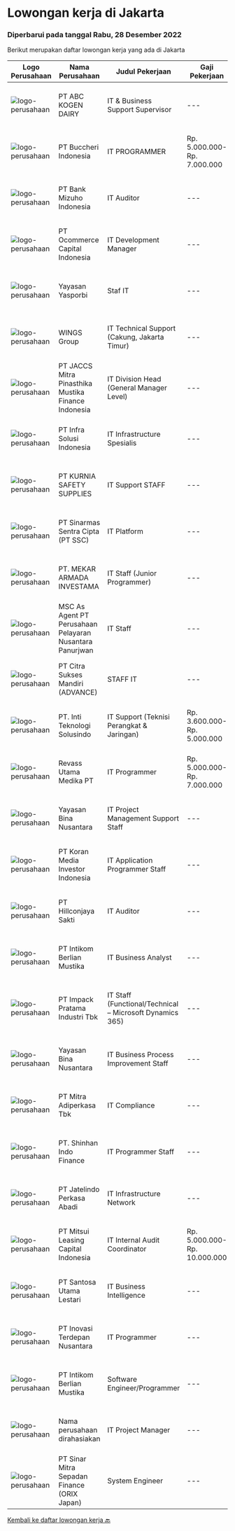 
  # Lowongan kerja di Jakarta

  ### Diperbarui pada tanggal Rabu, 28 Desember 2022

  Berikut merupakan daftar lowongan kerja yang ada di Jakarta

  |Logo Perusahaan | Nama Perusahaan | Judul Pekerjaan | Gaji Pekerjaan | Lokasi | Deskripsi | Tanggal diunggah | Pranala |
  | -------------- | --------------- | --------------- | --------- | --------- | -------------- | ------- | ----------- |
  |![logo-perusahaan](https://image-service-cdn.seek.com.au/13280fd28be50ddd198d37e00924b7f30cd07744/ee4dce1061f3f616224767ad58cb2fc751b8d2dc)|PT ABC KOGEN DAIRY|IT & Business Support Supervisor|---|Jakarta Raya|Job Description :•           Supervise the team of business support staff•           Work in partnership with other management team members to...|Selasa, 27 Desember 2022|https://www.jobstreet.co.id/id/job/it-business-support-supervisor-4157867?token=0~cecb0d81-e902-41d1-bb0b-7a84189bf2c3&sectionRank=1&jobId=jobstreet-id-job-4157867|
|![logo-perusahaan](https://image-service-cdn.seek.com.au/6f7215aa27eed805bb9c4be36d5c6da2846c0403/ee4dce1061f3f616224767ad58cb2fc751b8d2dc)|PT Buccheri Indonesia|IT PROGRAMMER|Rp. 5.000.000-Rp. 7.000.000|Jakarta Barat|Deskripsi Pekerjaan : Membuat dan mengembangkan system sesuai kebutuhan user dan perusahaan Membuat panduan dan pelatihan cara penggunaan system...|Selasa, 27 Desember 2022|https://www.jobstreet.co.id/id/job/it-programmer-4158247?token=0~cecb0d81-e902-41d1-bb0b-7a84189bf2c3&sectionRank=2&jobId=jobstreet-id-job-4158247|
|![logo-perusahaan](https://image-service-cdn.seek.com.au/5635541384d6db24a13f6c7621a482cbd6820812/ee4dce1061f3f616224767ad58cb2fc751b8d2dc)|PT Bank Mizuho Indonesia|IT Auditor|---|Jakarta Pusat|Requirement: Minimum Bachelor Degree from reputable university in IT or equivalent Fluent in English Minimum 5 years working experiences as IT auditor...|Selasa, 27 Desember 2022|https://www.jobstreet.co.id/id/job/it-auditor-4158068?token=0~cecb0d81-e902-41d1-bb0b-7a84189bf2c3&sectionRank=3&jobId=jobstreet-id-job-4158068|
|![logo-perusahaan](https://image-service-cdn.seek.com.au/c2c03a6d599a774a50eead0fa41300990b0b95b8/ee4dce1061f3f616224767ad58cb2fc751b8d2dc)|PT Ocommerce Capital Indonesia|IT Development Manager|---|Jakarta Barat|Develop systems, applications &amp; infrastructure to support business &amp; Provide advice and recommendations related to IT implementation in...|Minggu, 25 Desember 2022|https://www.jobstreet.co.id/id/job/it-development-manager-4147159?token=0~cecb0d81-e902-41d1-bb0b-7a84189bf2c3&sectionRank=4&jobId=jobstreet-id-job-4147159|
|![logo-perusahaan](https://image-service-cdn.seek.com.au/1a8c3e0fe5944dedb84e34d30f9cc3f713ecc624/ee4dce1061f3f616224767ad58cb2fc751b8d2dc)|Yayasan Yasporbi|Staf IT|---|Jakarta Selatan|Pendidikan minimal S1 jurusan IT Berpengalaman dalam bidang IT, teknologi, dan jaringan minimal 3-5 tahun Piawai dalam merakit instalasi komputer...|Selasa, 27 Desember 2022|https://www.jobstreet.co.id/id/job/staf-it-4158870?token=0~cecb0d81-e902-41d1-bb0b-7a84189bf2c3&sectionRank=5&jobId=jobstreet-id-job-4158870|
|![logo-perusahaan](https://image-service-cdn.seek.com.au/11013dc0c553d42d1b953fc6a3058eba55d3fe59/ee4dce1061f3f616224767ad58cb2fc751b8d2dc)|WINGS Group|IT Technical Support (Cakung, Jakarta Timur)|---|Jakarta Timur|Job Requirements : Minimal Bachelor degree in Computer Science or related departments (fresh graduates welcome to apply) with minimum GPA 3.00 (on a...|Selasa, 27 Desember 2022|https://www.jobstreet.co.id/id/job/it-technical-support-cakung-jakarta-timur-4158769?token=0~cecb0d81-e902-41d1-bb0b-7a84189bf2c3&sectionRank=6&jobId=jobstreet-id-job-4158769|
|![logo-perusahaan](https://image-service-cdn.seek.com.au/e05f949e5ee661a49f6acf8cbb0efe0aae6df298/ee4dce1061f3f616224767ad58cb2fc751b8d2dc)|PT JACCS Mitra Pinasthika Mustika Finance Indonesia|IT Division Head (General Manager Level)|---|Jakarta Raya|Candidate must possess at least a Bachelor's Degree or Master Degree, Information Technology or Information System Minimum 15 year experience in the...|Rabu, 28 Desember 2022|https://www.jobstreet.co.id/id/job/it-division-head-general-manager-level-4159123?token=0~cecb0d81-e902-41d1-bb0b-7a84189bf2c3&sectionRank=7&jobId=jobstreet-id-job-4159123|
|![logo-perusahaan](https://image-service-cdn.seek.com.au/1d28508741a18a8787327f3864aa8fb63be75845/ee4dce1061f3f616224767ad58cb2fc751b8d2dc)|PT Infra Solusi Indonesia|IT Infrastructure Spesialis|---|Jakarta Raya|a.  Melakukan instalasi, konfigurasi, upgrade ataupun migrasi tradisional server ataupun infrastruktur VM sesuai persyaratan yg diperlukan (misal...|Selasa, 27 Desember 2022|https://www.jobstreet.co.id/id/job/it-infrastructure-spesialis-4158467?token=0~cecb0d81-e902-41d1-bb0b-7a84189bf2c3&sectionRank=8&jobId=jobstreet-id-job-4158467|
|![logo-perusahaan](https://image-service-cdn.seek.com.au/3ba4932905f607771ceb469bdf0564c7d1f67960/ee4dce1061f3f616224767ad58cb2fc751b8d2dc)|PT KURNIA SAFETY SUPPLIES|IT Support STAFF|---|Jakarta Utara|JOB DESCRIPTION IT SUPPORT STAFFRequirements: Pendidikan minimal D3 - Jurusan Teknik Informatika, Software Engineering atau Sistem Informasi Usia...|Selasa, 27 Desember 2022|https://www.jobstreet.co.id/id/job/it-support-staff-4158155?token=0~cecb0d81-e902-41d1-bb0b-7a84189bf2c3&sectionRank=9&jobId=jobstreet-id-job-4158155|
|![logo-perusahaan](https://image-service-cdn.seek.com.au/3852dc1c91463d10d278c9af77ab0566b6b6d083/ee4dce1061f3f616224767ad58cb2fc751b8d2dc)|PT Sinarmas Sentra Cipta (PT SSC)|IT Platform|---|Jakarta Raya|Job Descriptions: Ensuring all servers/backup infrastructure runs within the agreed SLA (availability, performance and security) Ensuring that all...|Rabu, 28 Desember 2022|https://www.jobstreet.co.id/id/job/it-platform-4159003?token=0~cecb0d81-e902-41d1-bb0b-7a84189bf2c3&sectionRank=10&jobId=jobstreet-id-job-4159003|
|![logo-perusahaan](https://image-service-cdn.seek.com.au/ea3878530020faff4976260b03db0b82d422eb8b/ee4dce1061f3f616224767ad58cb2fc751b8d2dc)|PT. MEKAR ARMADA INVESTAMA|IT Staff (Junior Programmer)|---|Jakarta Pusat|Gambaran Umum Tugas Pokok: Mengembangkan perangkat lunak / sistem dengan melakukan coding dengan bahasa pemrograman. Mengimplementasikan,...|Selasa, 27 Desember 2022|https://www.jobstreet.co.id/id/job/it-staff-junior-programmer-4158572?token=0~cecb0d81-e902-41d1-bb0b-7a84189bf2c3&sectionRank=11&jobId=jobstreet-id-job-4158572|
|![logo-perusahaan](https://image-service-cdn.seek.com.au/10df0f05d1106fe2668f0fd5e388587c4e6f8f21/ee4dce1061f3f616224767ad58cb2fc751b8d2dc)|MSC As Agent PT Perusahaan Pelayaran Nusantara Panurjwan|IT Staff|---|Jakarta Selatan|A world leading shipping and logistics company.MSC Mediterranean Shipping Company is a global business engaged in the shipping and logistics sector....|Senin, 26 Desember 2022|https://www.jobstreet.co.id/id/job/it-staff-4157053?token=0~cecb0d81-e902-41d1-bb0b-7a84189bf2c3&sectionRank=12&jobId=jobstreet-id-job-4157053|
|![logo-perusahaan](https://i.ibb.co/sqvTCh9/112815900-stock-vector-no-image-available-icon-flat-vector.webp)|PT Citra Sukses Mandiri (ADVANCE)|STAFF IT|---|Jakarta Pusat|Kualifikasi :1. Pendidikan Min D3/S1 lebih diutamakan Jurusan Informatika2. Max 25 Tahun3. Memiliki Pengetahuan yang luas tentang Komputer,...|Senin, 26 Desember 2022|https://www.jobstreet.co.id/id/job/staff-it-4157041?token=0~cecb0d81-e902-41d1-bb0b-7a84189bf2c3&sectionRank=13&jobId=jobstreet-id-job-4157041|
|![logo-perusahaan](https://image-service-cdn.seek.com.au/82ab334897c99e3784e916ec475f8c4deac56d18/ee4dce1061f3f616224767ad58cb2fc751b8d2dc)|PT. Inti Teknologi Solusindo|IT Support (Teknisi Perangkat & Jaringan)|Rp. 3.600.000-Rp. 5.000.000|Jakarta Barat|Kualifikasi: Maksimal umur 30 tahun Minimal SMU/Sederajat Berpengalaman di Bidang CCTV, Mesin Absen dan Akses Kontrol minimal 1 Tahun Mampu...|Jumat, 23 Desember 2022|https://www.jobstreet.co.id/id/job/it-support-teknisi-perangkat-jaringan-4155351?token=0~cecb0d81-e902-41d1-bb0b-7a84189bf2c3&sectionRank=14&jobId=jobstreet-id-job-4155351|
|![logo-perusahaan](https://image-service-cdn.seek.com.au/c1e03b5b5b5f2a07a5ff0afd7bbec2bbf8f4f37d/ee4dce1061f3f616224767ad58cb2fc751b8d2dc)|Revass Utama Medika PT|IT Programmer|Rp. 5.000.000-Rp. 7.000.000|Jakarta Timur|Deskripsi pekerjaan: Berkoordinasi dengan tim pengembangan untuk menentukan persyaratan aplikasi. Menulis kode yang dapat diskalakan menggunakan Odoo...|Selasa, 27 Desember 2022|https://www.jobstreet.co.id/id/job/it-programmer-4158740?token=0~cecb0d81-e902-41d1-bb0b-7a84189bf2c3&sectionRank=15&jobId=jobstreet-id-job-4158740|
|![logo-perusahaan](https://image-service-cdn.seek.com.au/299dad8efc22bd883e751be779b1e6f409671577/ee4dce1061f3f616224767ad58cb2fc751b8d2dc)|Yayasan Bina Nusantara|IT Project Management Support Staff|---|Jakarta Raya|Requirements Minimal Bachelor Degree from Computer Science or related major Minimal 1 years experience in Business Analyst, Software/Information...|Selasa, 27 Desember 2022|https://www.jobstreet.co.id/id/job/it-project-management-support-staff-4158119?token=0~cecb0d81-e902-41d1-bb0b-7a84189bf2c3&sectionRank=16&jobId=jobstreet-id-job-4158119|
|![logo-perusahaan](https://image-service-cdn.seek.com.au/f7ce212013f2c2b146b60d493e8b969dfacb1cd1/ee4dce1061f3f616224767ad58cb2fc751b8d2dc)|PT Koran Media Investor Indonesia|IT Application Programmer Staff|---|Jakarta Selatan|Hi, #JobseekersGreetings from B-UniverseThis is a great opportunity for someone that is looking to gain experience, gain more responsibility and be...|Selasa, 27 Desember 2022|https://www.jobstreet.co.id/id/job/it-application-programmer-staff-4140857?token=0~cecb0d81-e902-41d1-bb0b-7a84189bf2c3&sectionRank=17&jobId=jobstreet-id-job-4140857|
|![logo-perusahaan](https://image-service-cdn.seek.com.au/54c56268cd81bd2a6ce843f9d55312dc38600083/ee4dce1061f3f616224767ad58cb2fc751b8d2dc)|PT Hillconjaya Sakti|IT Auditor|---|Jakarta Timur|Job Specs: Pendidikan minimal S1 Teknik Informatika/ Sistem Informasi/ Akuntansi Memiliki pengalaman sebagai IT Auditor selama 5 tahun  Memiliki...|Selasa, 27 Desember 2022|https://www.jobstreet.co.id/id/job/it-auditor-4157844?token=0~cecb0d81-e902-41d1-bb0b-7a84189bf2c3&sectionRank=18&jobId=jobstreet-id-job-4157844|
|![logo-perusahaan](https://image-service-cdn.seek.com.au/ea5f264702bab5af336fb703e911912eeb350135/ee4dce1061f3f616224767ad58cb2fc751b8d2dc)|PT Intikom Berlian Mustika|IT Business Analyst|---|Jakarta Raya|Job Description: Conduct system implementation based on the project plan. Conduct requirement analysis. Develop documentation (Business Blueprint,...|Selasa, 27 Desember 2022|https://www.jobstreet.co.id/id/job/it-business-analyst-4158523?token=0~cecb0d81-e902-41d1-bb0b-7a84189bf2c3&sectionRank=19&jobId=jobstreet-id-job-4158523|
|![logo-perusahaan](https://image-service-cdn.seek.com.au/d998446f8b6aac36c11d6df44b5dfe87306dfa9b/ee4dce1061f3f616224767ad58cb2fc751b8d2dc)|PT Impack Pratama Industri Tbk|IT Staff (Functional/Technical – Microsoft Dynamics 365)|---|Jakarta Utara|Qualification:· Bachelor Degree from Information System Technology, Information System or Accounting Information System.· At least 2 years of...|Selasa, 27 Desember 2022|https://www.jobstreet.co.id/id/job/it-staff-functional-technical-microsoft-dynamics-365-4158785?token=0~cecb0d81-e902-41d1-bb0b-7a84189bf2c3&sectionRank=20&jobId=jobstreet-id-job-4158785|
|![logo-perusahaan](https://image-service-cdn.seek.com.au/299dad8efc22bd883e751be779b1e6f409671577/ee4dce1061f3f616224767ad58cb2fc751b8d2dc)|Yayasan Bina Nusantara|IT Business Process Improvement Staff|---|Jakarta Raya|Purpose of The Job Provide administrative support to the Business Process Improvement team. Handle, track, and organize the changes in the business...|Selasa, 27 Desember 2022|https://www.jobstreet.co.id/id/job/it-business-process-improvement-staff-4158117?token=0~cecb0d81-e902-41d1-bb0b-7a84189bf2c3&sectionRank=21&jobId=jobstreet-id-job-4158117|
|![logo-perusahaan](https://image-service-cdn.seek.com.au/8393c7aadcbc6b4b04229d009809eef3fb82e791/ee4dce1061f3f616224767ad58cb2fc751b8d2dc)|PT Mitra Adiperkasa Tbk|IT Compliance|---|Jakarta Raya|Job SummaryResponsible for IT internal Compliance and as a point of contact for all Brand Principals’s Vendor Risk Assessment(VRA)...|Senin, 26 Desember 2022|https://www.jobstreet.co.id/id/job/it-compliance-4147645?token=0~cecb0d81-e902-41d1-bb0b-7a84189bf2c3&sectionRank=22&jobId=jobstreet-id-job-4147645|
|![logo-perusahaan](https://image-service-cdn.seek.com.au/1f4462eafb02b8002bef55187cc17ac0ee62b044/ee4dce1061f3f616224767ad58cb2fc751b8d2dc)|PT. Shinhan Indo Finance|IT Programmer Staff|---|Jakarta Timur|Job Description: Do maintaining and monitoring, solving issue in Multifinance system; Enhance and develop reporting related Multifinance as user...|Selasa, 27 Desember 2022|https://www.jobstreet.co.id/id/job/it-programmer-staff-4140099?token=0~cecb0d81-e902-41d1-bb0b-7a84189bf2c3&sectionRank=23&jobId=jobstreet-id-job-4140099|
|![logo-perusahaan](https://image-service-cdn.seek.com.au/66c711193b810a4a9d947f80daa80d47fa733a1c/ee4dce1061f3f616224767ad58cb2fc751b8d2dc)|PT Jatelindo Perkasa Abadi|IT Infrastructure Network|---|Jakarta Selatan|Job Requirements: Pendidikan minimal D3/S1/Sederajat jurusan SI/TI/Jurusan yang relevan Memiliki pengalaman kerja minimal 1 tahun di bidang yang...|Selasa, 27 Desember 2022|https://www.jobstreet.co.id/id/job/it-infrastructure-network-4158500?token=0~cecb0d81-e902-41d1-bb0b-7a84189bf2c3&sectionRank=24&jobId=jobstreet-id-job-4158500|
|![logo-perusahaan](https://image-service-cdn.seek.com.au/1d42ec675881b8ab3a09c7f0f2d5b1bdcb94b986/ee4dce1061f3f616224767ad58cb2fc751b8d2dc)|PT Mitsui Leasing Capital Indonesia|IT Internal Audit Coordinator|Rp. 5.000.000-Rp. 10.000.000|Jakarta Pusat|Requirements Maximum 32 years old Candidate must possess at least Bachelor's Degree in Computer Science/Information System/ Informatics Engineering...|Selasa, 27 Desember 2022|https://www.jobstreet.co.id/id/job/it-internal-audit-coordinator-4140656?token=0~cecb0d81-e902-41d1-bb0b-7a84189bf2c3&sectionRank=25&jobId=jobstreet-id-job-4140656|
|![logo-perusahaan](https://image-service-cdn.seek.com.au/eca9e9832397efc7382eae56ef8ab5fcf69e51c4/ee4dce1061f3f616224767ad58cb2fc751b8d2dc)|PT Santosa Utama Lestari|IT Business Intelligence|---|Jakarta Selatan|Requirement: Bachelor degree in Information System/ Technology Information from reputable university Fresh graduate are welcome to apply Have good...|Selasa, 27 Desember 2022|https://www.jobstreet.co.id/id/job/it-business-intelligence-4158965?token=0~cecb0d81-e902-41d1-bb0b-7a84189bf2c3&sectionRank=26&jobId=jobstreet-id-job-4158965|
|![logo-perusahaan](https://image-service-cdn.seek.com.au/dba2ecb47f238138ef388d6ebd9a6500d444d325/ee4dce1061f3f616224767ad58cb2fc751b8d2dc)|PT Inovasi Terdepan Nusantara|IT Programmer|---|Jakarta Raya|Work closely with system analysts to develop software or applications related to the company's business needs Application/program coding and debugging...|Selasa, 27 Desember 2022|https://www.jobstreet.co.id/id/job/it-programmer-4157861?token=0~cecb0d81-e902-41d1-bb0b-7a84189bf2c3&sectionRank=27&jobId=jobstreet-id-job-4157861|
|![logo-perusahaan](https://image-service-cdn.seek.com.au/ea5f264702bab5af336fb703e911912eeb350135/ee4dce1061f3f616224767ad58cb2fc751b8d2dc)|PT Intikom Berlian Mustika|Software Engineer/Programmer|---|Jakarta Selatan|Job Description:We are looking for a skilled software engineer who, along with our excellent software development team, will be responsible for...|Selasa, 27 Desember 2022|https://www.jobstreet.co.id/id/job/software-engineer-programmer-4158528?token=0~cecb0d81-e902-41d1-bb0b-7a84189bf2c3&sectionRank=28&jobId=jobstreet-id-job-4158528|
|![logo-perusahaan](https://i.ibb.co/sqvTCh9/112815900-stock-vector-no-image-available-icon-flat-vector.webp)|Nama perusahaan dirahasiakan|IT Project Manager|---|Jakarta Raya|Plans direct and coordinates a team's activities to manage and implement approved scope from business case through project close-out Plans, schedules,...|Selasa, 27 Desember 2022|https://www.jobstreet.co.id/id/job/it-project-manager-4139941?token=0~cecb0d81-e902-41d1-bb0b-7a84189bf2c3&sectionRank=29&jobId=jobstreet-id-job-4139941|
|![logo-perusahaan](https://image-service-cdn.seek.com.au/86f3f2d191f4b0821c76fc9bdad76530f509f97b/ee4dce1061f3f616224767ad58cb2fc751b8d2dc)|PT Sinar Mitra Sepadan Finance (ORIX Japan)|System Engineer|---|Jakarta Selatan|Qualification: Bachelor’s degree in computer science or related technical field or equivalent practical experience Experience designing large-scale...|Senin, 26 Desember 2022|https://www.jobstreet.co.id/id/job/system-engineer-4157293?token=0~cecb0d81-e902-41d1-bb0b-7a84189bf2c3&sectionRank=30&jobId=jobstreet-id-job-4157293|


  [Kembali ke daftar lowongan kerja 🔙](../README.md#daftar-lowongan-kerja)
  
